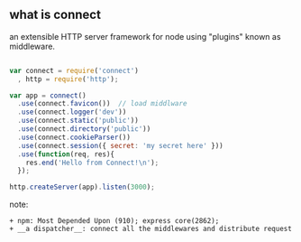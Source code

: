 ##  what is connect

an extensible HTTP server framework for node using "plugins" known as middleware.


```javascript

var connect = require('connect')
  , http = require('http');

var app = connect()
  .use(connect.favicon())  // load middlware
  .use(connect.logger('dev'))
  .use(connect.static('public'))
  .use(connect.directory('public'))
  .use(connect.cookieParser())
  .use(connect.session({ secret: 'my secret here' }))
  .use(function(req, res){
    res.end('Hello from Connect!\n');
  });

http.createServer(app).listen(3000);
```


note:

    + npm: Most Depended Upon (910); express core(2862);
    + __a dispatcher__: connect all the middlewares and distribute request